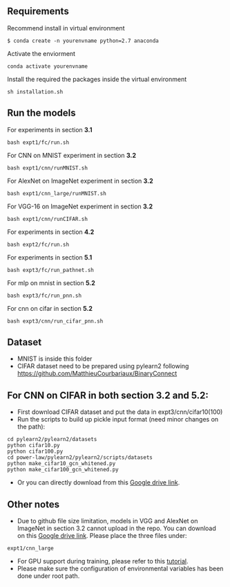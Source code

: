 ## Requirements
Recommend install in virtual environment
```
$ conda create -n yourenvname python=2.7 anaconda
```

Activate the enviorment
```
conda activate yourenvname
```
Install the required the packages inside the virtual environment
```
sh installation.sh
```
## Run the models

For experiments in section **3.1**

```
bash expt1/fc/run.sh
```

For CNN on MNIST experiment in section **3.2**

```
bash expt1/cnn/runMNIST.sh
```

For AlexNet on ImageNet experiment in section **3.2**

```
bash expt1/cnn_large/runMNIST.sh
```

For VGG-16 on ImageNet experiment in section **3.2**

```
bash expt1/cnn/runCIFAR.sh
```

For experiments in section **4.2**

```
bash expt2/fc/run.sh
```

For experiments in section **5.1**

```
bash expt3/fc/run_pathnet.sh
```
For mlp on mnist in section **5.2**

```
bash expt3/fc/run_pnn.sh
```
For cnn on cifar in section **5.2**
```
bash expt3/cnn/run_cifar_pnn.sh
```

## Dataset

- MNIST is inside this folder
- CIFAR dataset need to be prepared using pylearn2 following https://github.com/MatthieuCourbariaux/BinaryConnect

## For CNN on CIFAR in both section 3.2 and 5.2:
- First download CIFAR dataset and put the data in expt3/cnn/cifar10(100) 
- Run the scripts to build up pickle input format (need minor changes on the path):
```
cd pylearn2/pylearn2/datasets
python cifar10.py
python cifar100.py
cd power-law/pylearn2/pylearn2/scripts/datasets
python make_cifar10_gcn_whitened.py
python make_cifar100_gcn_whitened.py
```
- Or you can directly download from this [Google drive link](https://drive.google.com/open?id=1qtfoy_sLl7E3jKAc0oIG_iXHi_n12ISo).

## Other notes
- Due to github file size limitation, models in VGG and AlexNet on ImageNet in section 3.2 cannot upload in the repo. You can download on this [Google drive link](https://drive.google.com/drive/folders/1ceJs87P4g5VGdDyA8fIZWaN8-_MRtiCC?usp=sharing). Please place the three files under:
```
expt1/cnn_large
```
- For GPU support during training, please refer to this [tutorial](https://lasagne.readthedocs.io/en/latest/user/installation.html#cuda).
- Please make sure the configuration of environmental variables has been done under root path.  